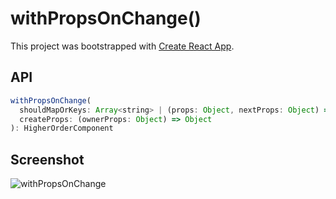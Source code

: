 # withPropsOnChange()

This project was bootstrapped with [Create React App](https://github.com/facebookincubator/create-react-app).

## API

```js
withPropsOnChange(
  shouldMapOrKeys: Array<string> | (props: Object, nextProps: Object) => boolean,
  createProps: (ownerProps: Object) => Object
): HigherOrderComponent
```

## Screenshot

![withPropsOnChange](https://github.com/rockchalkwushock/learning-recompose/tree/withPropsOnChange/screenshots/withPropsOnChange.gif)